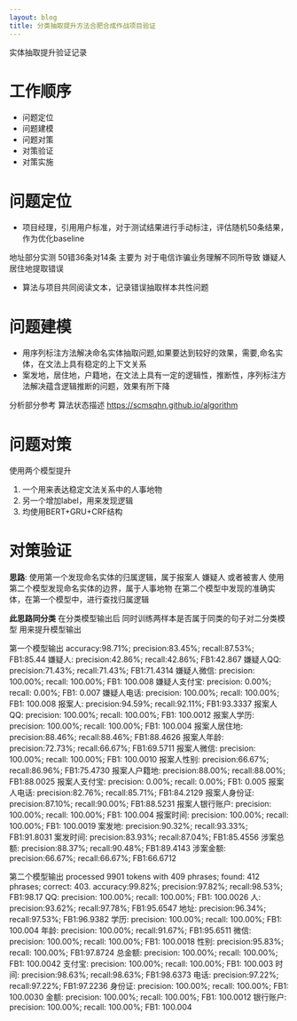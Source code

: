 ```yaml
---
layout: blog
title: 分类抽取提升方法合肥合成作战项目验证
---
```


实体抽取提升验证记录


# 工作顺序

- 问题定位
- 问题建模
- 问题对策
- 对策验证
- 对策实施

# 问题定位
- 项目经理，引用用户标准，对于测试结果进行手动标注，评估随机50条结果，作为优化baseline



地址部分实测 50错36条对14条
主要为
对于电信诈骗业务理解不同所导致
嫌疑人居住地提取错误



- 算法与项目共同阅读文本，记录错误抽取样本共性问题

# 问题建模
- 用序列标注方法解决命名实体抽取问题,如果要达到较好的效果，需要,命名实体，在文法上具有稳定的上下文关系
- 案发地，居住地，户籍地，在文法上具有一定的逻辑性，推断性，序列标注方法解决蕴含逻辑推断的问题，效果有所下降


 分析部分参考 算法状态描述 https://scmsqhn.github.io/algorithm


# 问题对策

使用两个模型提升
1. 一个用来表达稳定文法关系中的人事地物
2. 另一个增加label，用来发现逻辑
3. 均使用BERT+GRU+CRF结构


# 对策验证


**思路**:
使用第一个发现命名实体的归属逻辑，属于报案人 嫌疑人 或者被害人
使用第二个模型发现命名实体的边界，属于人事地物
在第二个模型中发现的准确实体，在第一个模型中，进行查找归属逻辑

**此思路同分类**
在分类模型输出后
同时训练两样本是否属于同类的句子对二分类模型
用来提升模型输出

第一个模型输出
accuracy:98.71%; precision:83.45%; recall:87.53%; FB1:85.44
嫌疑人: precision:42.86%; recall:42.86%; FB1:42.867
嫌疑人QQ: precision:71.43%; recall:71.43%; FB1:71.4314
嫌疑人微信: precision: 100.00%; recall: 100.00%; FB1: 100.008
嫌疑人支付宝: precision: 0.00%; recall: 0.00%; FB1: 0.007
嫌疑人电话: precision: 100.00%; recall: 100.00%; FB1: 100.008
报案人: precision:94.59%; recall:92.11%; FB1:93.3337
报案人QQ: precision: 100.00%; recall: 100.00%; FB1: 100.0012
报案人学历: precision: 100.00%; recall: 100.00%; FB1: 100.004
报案人居住地: precision:88.46%; recall:88.46%; FB1:88.4626
报案人年龄: precision:72.73%; recall:66.67%; FB1:69.5711
报案人微信: precision: 100.00%; recall: 100.00%; FB1: 100.0010
报案人性别: precision:66.67%; recall:86.96%; FB1:75.4730
报案人户籍地: precision:88.00%; recall:88.00%; FB1:88.0025
报案人支付宝: precision: 0.00%; recall: 0.00%; FB1: 0.005
报案人电话: precision:82.76%; recall:85.71%; FB1:84.2129
报案人身份证: precision:87.10%; recall:90.00%; FB1:88.5231
报案人银行账户: precision: 100.00%; recall: 100.00%; FB1: 100.004
报案时间: precision: 100.00%; recall: 100.00%; FB1: 100.0019
案发地: precision:90.32%; recall:93.33%; FB1:91.8031
案发时间: precision:83.93%; recall:87.04%; FB1:85.4556
涉案总额: precision:88.37%; recall:90.48%; FB1:89.4143
涉案金额: precision:66.67%; recall:66.67%; FB1:66.6712

第二个模型输出
processed 9901 tokens with 409 phrases; found: 412 phrases; correct: 403.
accuracy:99.82%; precision:97.82%; recall:98.53%; FB1:98.17
QQ: precision: 100.00%; recall: 100.00%; FB1: 100.0026
人: precision:93.62%; recall:97.78%; FB1:95.6547
地址: precision:96.34%; recall:97.53%; FB1:96.9382
学历: precision: 100.00%; recall: 100.00%; FB1: 100.004
年龄: precision: 100.00%; recall:91.67%; FB1:95.6511
微信: precision: 100.00%; recall: 100.00%; FB1: 100.0018
性别: precision:95.83%; recall: 100.00%; FB1:97.8724
总金额: precision: 100.00%; recall: 100.00%; FB1: 100.0042
支付宝: precision: 100.00%; recall: 100.00%; FB1: 100.003
时间: precision:98.63%; recall:98.63%; FB1:98.6373
电话: precision:97.22%; recall:97.22%; FB1:97.2236
身份证: precision: 100.00%; recall: 100.00%; FB1: 100.0030
金额: precision: 100.00%; recall: 100.00%; FB1: 100.0012
银行账户: precision: 100.00%; recall: 100.00%; FB1: 100.004



